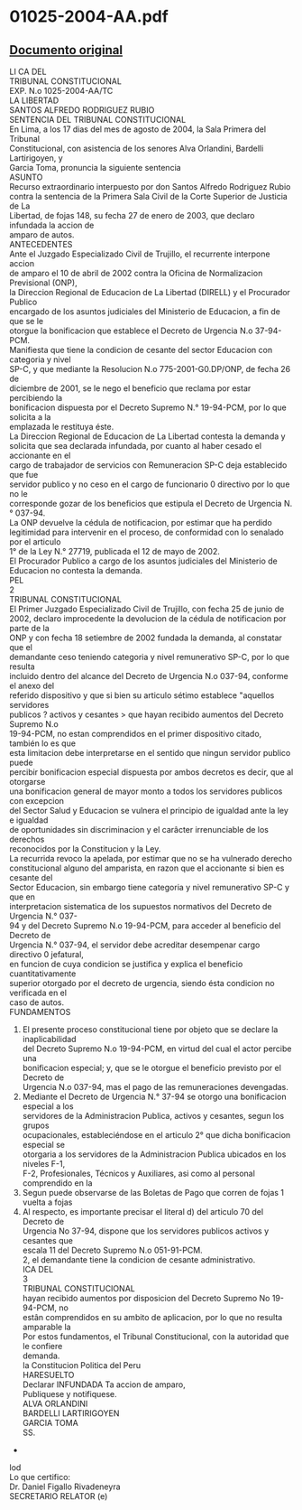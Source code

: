 
01025-2004-AA.pdf
=================
  
[Documento original](https://tc.gob.pe/jurisprudencia/2005/01025-2004-AA.pdf)  
---  
LI CA DEL  
TRIBUNAL CONSTITUCIONAL  
EXP. N.o 1025-2004-AA/TC  
LA LIBERTAD  
SANTOS ALFREDO RODRIGUEZ RUBIO  
SENTENCIA DEL TRIBUNAL CONSTITUCIONAL  
En Lima, a los 17 dias del mes de agosto de 2004, la Sala Primera del Tribunal  
Constitucional, con asistencia de los senores Alva Orlandini, Bardelli Lartirigoyen, y  
Garcia Toma, pronuncia la siguiente sentencia  
ASUNTO  
Recurso extraordinario interpuesto por don Santos Alfredo Rodriguez Rubio  
contra la sentencia de la Primera Sala Civil de la Corte Superior de Justicia de La  
Libertad, de fojas 148, su fecha 27 de enero de 2003, que declaro infundada la accion de  
amparo de autos.  
ANTECEDENTES  
Ante el Juzgado Especializado Civil de Trujillo, el recurrente interpone accion  
de amparo el 10 de abril de 2002 contra la Oficina de Normalizacion Previsional (ONP),  
la Direccion Regional de Educacion de La Libertad (DIRELL) y el Procurador Publico  
encargado de los asuntos judiciales del Ministerio de Educacion, a fin de que se le  
otorgue la bonificacion que establece el Decreto de Urgencia N.o 37-94-PCM.  
Manifiesta que tiene la condicion de cesante del sector Educacion con categoria y nivel  
SP-C, y que mediante la Resolucion N.o 775-2001-G0.DP/ONP, de fecha 26 de  
diciembre de 2001, se le nego el beneficio que reclama por estar percibiendo la  
bonificacion dispuesta por el Decreto Supremo N.° 19-94-PCM, por lo que solicita a la  
emplazada le restituya éste.  
La Direccion Regional de Educacion de La Libertad contesta la demanda y  
solicita que sea declarada infundada, por cuanto al haber cesado el accionante en el  
cargo de trabajador de servicios con Remuneracion SP-C deja establecido que fue  
servidor publico y no ceso en el cargo de funcionario 0 directivo por lo que no le  
corresponde gozar de los beneficios que estipula el Decreto de Urgencia N.° 037-94.  
La ONP devuelve la cédula de notificacion, por estimar que ha perdido  
legitimidad para intervenir en el proceso, de conformidad con lo senalado por el articulo  
1° de la Ley N.° 27719, publicada el 12 de mayo de 2002.  
El Procurador Publico a cargo de los asuntos judiciales del Ministerio de  
Educacion no contesta la demanda.  
PEL  
2  
TRIBUNAL CONSTITUCIONAL  
El Primer Juzgado Especializado Civil de Trujillo, con fecha 25 de junio de  
2002, declaro improcedente la devolucion de la cédula de notificacion por parte de la  
ONP y con fecha 18 setiembre de 2002 fundada la demanda, al constatar que el  
demandante ceso teniendo categoria y nivel remunerativo SP-C, por lo que resulta  
incluido dentro del alcance del Decreto de Urgencia N.o 037-94, conforme el anexo del  
referido dispositivo y que si bien su articulo sétimo establece "aquellos servidores  
publicos ? activos y cesantes > que hayan recibido aumentos del Decreto Supremo N.o  
19-94-PCM, no estan comprendidos en el primer dispositivo citado, también lo es que  
esta limitacion debe interpretarse en el sentido que ningun servidor publico puede  
percibir bonificacion especial dispuesta por ambos decretos es decir, que al otorgarse  
una bonificacion general de mayor monto a todos los servidores publicos con excepcion  
del Sector Salud y Educacion se vulnera el principio de igualdad ante la ley e igualdad  
de oportunidades sin discriminacion y el carâcter irrenunciable de los derechos  
reconocidos por la Constitucion y la Ley.  
La recurrida revoco la apelada, por estimar que no se ha vulnerado derecho  
constitucional alguno del amparista, en razon que el accionante si bien es cesante del  
Sector Educacion, sin embargo tiene categoria y nivel remunerativo SP-C y que en  
interpretacion sistematica de los supuestos normativos del Decreto de Urgencia N.° 037-  
94 y del Decreto Supremo N.o 19-94-PCM, para acceder al beneficio del Decreto de  
Urgencia N.° 037-94, el servidor debe acreditar desempenar cargo directivo 0 jefatural,  
en funcion de cuya condicion se justifica y explica el beneficio cuantitativamente  
superior otorgado por el decreto de urgencia, siendo ésta condicion no verificada en el  
caso de autos.  
FUNDAMENTOS  
1. El presente proceso constitucional tiene por objeto que se declare la inaplicabilidad  
del Decreto Supremo N.o 19-94-PCM, en virtud del cual el actor percibe una  
bonificacion especial; y, que se le otorgue el beneficio previsto por el Decreto de  
Urgencia N.o 037-94, mas el pago de las remuneraciones devengadas.  
2. Mediante el Decreto de Urgencia N.° 37-94 se otorgo una bonificacion especial a los  
servidores de la Administracion Publica, activos y cesantes, segun los grupos  
ocupacionales, estableciéndose en el articulo 2° que dicha bonificacion especial se  
otorgaria a los servidores de la Administracion Publica ubicados en los niveles F-1,  
F-2, Profesionales, Técnicos y Auxiliares, asi como al personal comprendido en la  
3. Segun puede observarse de las Boletas de Pago que corren de fojas 1 vuelta a fojas  
4. Al respecto, es importante precisar el literal d) del articulo 70 del Decreto de  
Urgencia No 37-94, dispone que los servidores publicos activos y cesantes que  
escala 11 del Decreto Supremo N.o 051-91-PCM.  
2, el demandante tiene la condicion de cesante administrativo.  
ICA DEL  
3  
TRIBUNAL CONSTITUCIONAL  
hayan recibido aumentos por disposicion del Decreto Supremo No 19-94-PCM, no  
estân comprendidos en su ambito de aplicacion, por lo que no resulta amparable la  
Por estos fundamentos, el Tribunal Constitucional, con la autoridad que le confiere  
demanda.  
la Constitucion Politica del Peru  
HARESUELTO  
Declarar INFUNDADA Ta accion de amparo,  
Publiquese y notifiquese.  
ALVA ORLANDINI  
BARDELLI LARTIRIGOYEN  
GARCIA TOMA  
SS.  
-  
 lod  
Lo que certifico:  
Dr. Daniel Figallo Rivadeneyra  
SECRETARIO RELATOR (e)